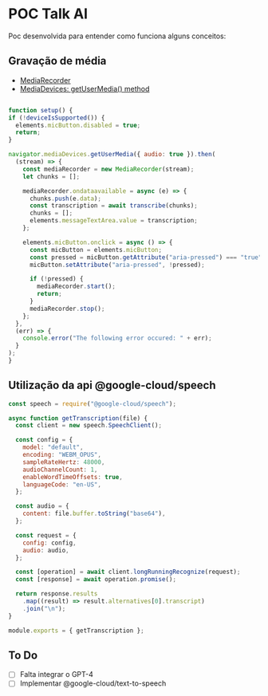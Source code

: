 # POC Talk AI

Poc desenvolvida para entender como funciona alguns conceitos:

## Gravação de média 

  * [MediaRecorder](https://developer.mozilla.org/en-US/docs/Web/API/MediaRecorder)
  * [MediaDevices: getUserMedia() method](https://developer.mozilla.org/en-US/docs/Web/API/MediaDevices/getUserMedia)


  ```js

function setup() {
  if (!deviceIsSupported()) {
    elements.micButton.disabled = true;
    return;
  }

  navigator.mediaDevices.getUserMedia({ audio: true }).then(
    (stream) => {
      const mediaRecorder = new MediaRecorder(stream);
      let chunks = [];

      mediaRecorder.ondataavailable = async (e) => {
        chunks.push(e.data);
        const transcription = await transcribe(chunks);
        chunks = [];
        elements.messageTextArea.value = transcription;
      };

      elements.micButton.onclick = async () => {
        const micButton = elements.micButton;
        const pressed = micButton.getAttribute("aria-pressed") === "true";
        micButton.setAttribute("aria-pressed", !pressed);

        if (!pressed) {
          mediaRecorder.start();
          return;
        }
        mediaRecorder.stop();
      };
    },
    (err) => {
      console.error("The following error occured: " + err);
    }
  );
}
```

## Utilização da api @google-cloud/speech

```javascript
const speech = require("@google-cloud/speech");

async function getTranscription(file) {
  const client = new speech.SpeechClient();

  const config = {
    model: "default",
    encoding: "WEBM_OPUS",
    sampleRateHertz: 48000,
    audioChannelCount: 1,
    enableWordTimeOffsets: true,
    languageCode: "en-US",
  };

  const audio = {
    content: file.buffer.toString("base64"),
  };

  const request = {
    config: config,
    audio: audio,
  };

  const [operation] = await client.longRunningRecognize(request);
  const [response] = await operation.promise();

  return response.results
    .map((result) => result.alternatives[0].transcript)
    .join("\n");
}

module.exports = { getTranscription };
```


## To Do

* [ ] Falta integrar o GPT-4
* [ ] Implementar @google-cloud/text-to-speech

